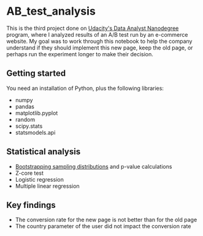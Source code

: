 # AB_test_analysis
This is the third project done on [Udacity's Data Analyst Nanodegree](https://www.udacity.com/course/data-analyst-nanodegree--nd002) program, where I analyzed results of an A/B test run by an e-commerce website. My goal was to work through this notebook to help the company understand if they should implement this new page, keep the old page, or perhaps run the experiment longer to make their decision.

## Getting started
You need an installation of Python, plus the following libraries:
* numpy
* pandas
* matplotlib.pyplot
* random
* scipy.stats
* statsmodels.api

## Statistical analysis
* [Bootstrapping sampling distributions](https://towardsdatascience.com/an-introduction-to-the-bootstrap-method-58bcb51b4d60) and p-value calculations
* Z-core test
* Logistic regression
* Multiple linear regression

## Key findings
* The conversion rate for the new page is not better than for the old page
* The country parameter of the user did not impact the conversion rate

